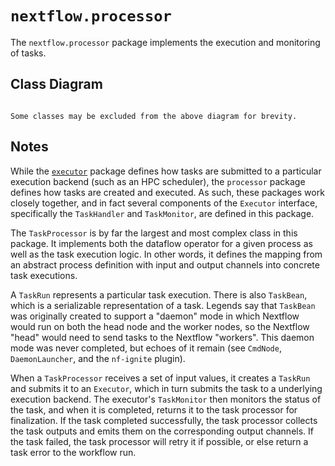 
# `nextflow.processor`

The `nextflow.processor` package implements the execution and monitoring of tasks.

## Class Diagram

```{mermaid} diagrams/nextflow.processor.mmd
```

```{note}
Some classes may be excluded from the above diagram for brevity.
```

## Notes

While the [`executor`](nextflow.executor.md) package defines how tasks are submitted to a particular execution backend (such as an HPC scheduler), the `processor` package defines how tasks are created and executed. As such, these packages work closely together, and in fact several components of the `Executor` interface, specifically the `TaskHandler` and `TaskMonitor`, are defined in this package.

The `TaskProcessor` is by far the largest and most complex class in this package. It implements both the dataflow operator for a given process as well as the task execution logic. In other words, it defines the mapping from an abstract process definition with input and output channels into concrete task executions.

A `TaskRun` represents a particular task execution. There is also `TaskBean`, which is a serializable representation of a task. Legends say that `TaskBean` was originally created to support a "daemon" mode in which Nextflow would run on both the head node and the worker nodes, so the Nextflow "head" would need to send tasks to the Nextflow "workers". This daemon mode was never completed, but echoes of it remain (see `CmdNode`, `DaemonLauncher`, and the `nf-ignite` plugin).

When a `TaskProcessor` receives a set of input values, it creates a `TaskRun` and submits it to an `Executor`, which in turn submits the task to a underlying execution backend. The executor's `TaskMonitor` then monitors the status of the task, and when it is completed, returns it to the task processor for finalization. If the task completed successfully, the task processor collects the task outputs and emits them on the corresponding output channels. If the task failed, the task processor will retry it if possible, or else return a task error to the workflow run.
